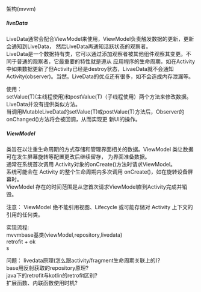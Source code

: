 架构(mvvm)  

##### liveData
LiveData通常会配合ViewModel来使用，ViewModel负责触发数据的更新，更新会通知到LiveData，
然后LiveData再通知活跃状态的观察者。    
LiveData是一个数据持有类，它可以通过添加观察者被其他组件观察其变更。不同于普通的观察者，它最重要的特性就是遵从
应用程序的生命周期，如在Activity中如果数据更新了但Activity已经是destroy状态，LivaeData就不会通知
Activity(observer)。当然。LiveData的优点还有很多，如不会造成内存泄漏等。

使用：  
setValue(T)(主线程使用)和postValue(T)（子线程使用）两个方法来修改数据。LiveData并没有提供类似方法。    
当调用MutableLiveData的setValue(T)或postValue(T)方法后，Observer的onChanged()方法将会被回调，从而实现更
新UI的操作。

##### ViewModel 
类旨在以注重生命周期的方式存储和管理界面相关的数据。ViewModel 类让数据可在发生屏幕旋转等配置更改后继续留存，
为界面准备数据。  
通常在系统首次调用 Activity对象的onCreate()方法时请求ViewModel。    
系统可能会在 Activity 的整个生命周期内多次调用 onCreate()，如在旋转设备屏幕时。   
ViewModel 存在的时间范围是从您首次请求ViewModel直到Activity完成并销毁。   

注意： ViewModel 绝不能引用视图、Lifecycle 或可能存储对 Activity 上下文的引用的任何类。



实现流程:  
mvvmbase基类(viewModel,repository,livedata)  
retrofit + ok  
s

问题： 
livedata原理(怎么跟activity/fragment生命周期关联上的)?   
base用反射获取的repository原理?  
java下的retrofit与kotlin的retrofit区别?  
扩展函数、内联函数使用时机?  
